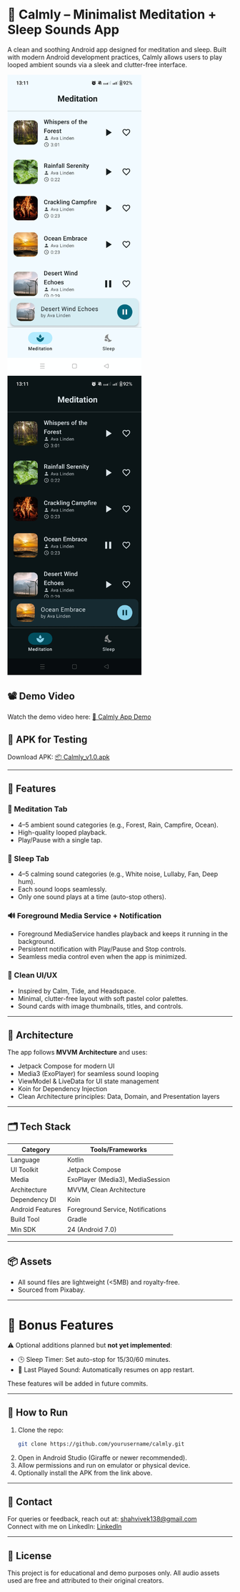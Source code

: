 # 🌿 Calmly – Minimalist Meditation + Sleep Sounds App

A clean and soothing Android app designed for meditation and sleep. Built with modern Android development practices, Calmly allows users to play looped ambient sounds via a sleek and clutter-free interface.


<img src="assets/light_mode.jpg" alt="Calmly Light Mode Screenshot" width="300" style="margin-right: 10px;" />
<img src="assets/dark_mode.jpg" alt="Calmly Dark Mode Screenshot" width="300" />




## 📽 Demo Video

Watch the demo video here: [🎥 Calmly App Demo](https://drive.google.com/file/d/1Cumos80yPmohU5dekpUfUCX1q791wFt9/view?usp=sharing)

## 📱 APK for Testing

Download APK: [📦 Calmly_v1.0.apk](https://drive.google.com/file/d/1B8ncM6gn4JW_dGyEsTF8z7kB0r8oKOld/view?usp=drive_link)

---

## 🌟 Features

### 🧘 Meditation Tab
- 4–5 ambient sound categories (e.g., Forest, Rain, Campfire, Ocean).
- High-quality looped playback.
- Play/Pause with a single tap.

### 🌙 Sleep Tab
- 4–5 calming sound categories (e.g., White noise, Lullaby, Fan, Deep hum).
- Each sound loops seamlessly.
- Only one sound plays at a time (auto-stop others).

### 🔊 Foreground Media Service + Notification
- Foreground MediaService handles playback and keeps it running in the background.
- Persistent notification with Play/Pause and Stop controls.
- Seamless media control even when the app is minimized.

### 🎨 Clean UI/UX
- Inspired by Calm, Tide, and Headspace.
- Minimal, clutter-free layout with soft pastel color palettes.
- Sound cards with image thumbnails, titles, and controls.

---

## 🧱 Architecture

The app follows **MVVM Architecture** and uses:
- Jetpack Compose for modern UI
- Media3 (ExoPlayer) for seamless sound looping
- ViewModel & LiveData for UI state management
- Koin for Dependency Injection
- Clean Architecture principles: Data, Domain, and Presentation layers

---

## 🗂 Tech Stack

| Category         | Tools/Frameworks                         |
|------------------|------------------------------------------|
| Language         | Kotlin                                   |
| UI Toolkit       | Jetpack Compose                          |
| Media            | ExoPlayer (Media3), MediaSession         |
| Architecture     | MVVM, Clean Architecture                 |
| Dependency DI    | Koin                                     |
| Android Features | Foreground Service, Notifications        |
| Build Tool       | Gradle                                   |
| Min SDK          | 24 (Android 7.0)                         |

---

## 📦 Assets

- All sound files are lightweight (<5MB) and royalty-free.  
- Sourced from Pixabay.

---

# 🚀 Bonus Features

⚠️ Optional additions planned but **not yet implemented**:
- 🕒 Sleep Timer: Set auto-stop for 15/30/60 minutes.
- 💾 Last Played Sound: Automatically resumes on app restart.

These features will be added in future commits.


---

## 📌 How to Run

1. Clone the repo:
   ```bash
   git clone https://github.com/yourusername/calmly.git
   ```
2. Open in Android Studio (Giraffe or newer recommended).
3. Allow permissions and run on emulator or physical device.
4. Optionally install the APK from the link above.

---

## 📧 Contact

For queries or feedback, reach out at: [shahvivek138@gmail.com](mailto:shahvivek138@gmail.com)  
Connect with me on LinkedIn: [LinkedIn](https://www.linkedin.com/in/vivek-shah-36883a235/)


---

## 📜 License

This project is for educational and demo purposes only. All audio assets used are free and attributed to their original creators.